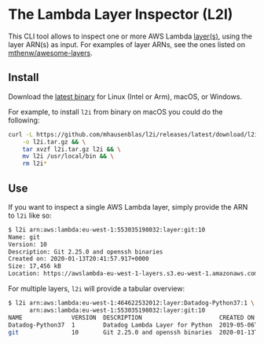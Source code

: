# The Lambda Layer Inspector (L2I)

This CLI tool allows to inspect one or more AWS Lambda [layer(s)](https://docs.aws.amazon.com/lambda/latest/dg/configuration-layers.html), using the layer ARN(s) as input.
For examples of layer ARNs, see the ones listed on [mthenw/awesome-layers](https://github.com/mthenw/awesome-layers).

## Install

Download the [latest binary](https://github.com/mhausenblas/l2i/releases/latest) for Linux (Intel or Arm), macOS, or Windows.

For example, to install `l2i` from binary on macOS you could do the following:

```sh
curl -L https://github.com/mhausenblas/l2i/releases/latest/download/l2i_darwin_amd64.tar.gz \
    -o l2i.tar.gz && \
    tar xvzf l2i.tar.gz l2i && \
    mv l2i /usr/local/bin && \
    rm l2i*
```

## Use

If you want to inspect a single AWS Lambda layer, simply provide the ARN to `l2i` like so:

```sh
$ l2i arn:aws:lambda:eu-west-1:553035198032:layer:git:10
Name: git
Version: 10
Description: Git 2.25.0 and openssh binaries
Created on: 2020-01-13T20:41:57.917+0000
Size: 17,456 kB
Location: https://awslambda-eu-west-1-layers.s3.eu-west-1.amazonaws.com/snapshots/553035198032/git-c86b3b6b-1ff4-48e2-bdc3-3721ae076147?versionId=YhboGnC0BP6h5jlTaS2jUxyeZxXFBQU3
```

For multiple layers, `l2i` will provide a tabular overview:

```sh
$ l2i arn:aws:lambda:eu-west-1:464622532012:layer:Datadog-Python37:1 \
      arn:aws:lambda:eu-west-1:553035198032:layer:git:10
NAME              VERSION  DESCRIPTION                      CREATED ON                    SIZE (kB)
Datadog-Python37  1        Datadog Lambda Layer for Python  2019-05-06T18:48:17.694+0000  7,657
git               10       Git 2.25.0 and openssh binaries  2020-01-13T20:41:57.917+0000  17,456
```